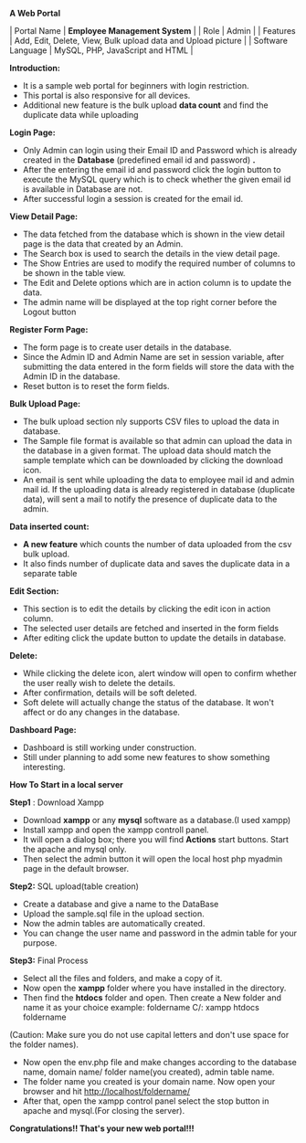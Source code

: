 **A Web Portal**

| Portal Name        | **Employee Management System** |
| Role        | Admin |
| Features        | Add, Edit, Delete, View, Bulk upload data and Upload picture |
| Software Language | MySQL, PHP, JavaScript and HTML |

**Introduction:**

- It is a sample web portal for beginners with login restriction.
- This portal is also responsive for all devices.
- Additional new feature is the bulk upload **data count** and find the duplicate data while uploading


**Login Page:**

- Only Admin can login using their Email ID and Password which is already created in the **Database** (predefined email id and password) **.**
- After the entering the email id and password click the login button to execute the MySQL query which is to check whether the given email id is available in Database are not.
- After successful login a session is created for the email id.

**View Detail Page:**

- The data fetched from the database which is shown in the view detail page is the data that created by an Admin.
- The Search box is used to search the details in the view detail page.
- The Show Entries are used to modify the required number of columns to be shown in the table view.
- The Edit and Delete options which are in action column is to update the data.
- The admin name will be displayed at the top right corner before the Logout button

**Register Form Page:**

- The form page is to create user details in the database.
- Since the Admin ID and Admin Name are set in session variable, after submitting the data entered in the form fields will store the data with the Admin ID in the database.
- Reset button is to reset the form fields.



**Bulk Upload Page:**

- The bulk upload section nly supports CSV files to upload the data in database.
- The Sample file format is available so that admin can upload the data in the database in a given format. The upload data should match the sample template which can be downloaded by clicking the download icon.
- An email is sent while uploading the data to employee mail id and admin mail id. If the uploading data is already registered in database (duplicate data), will sent a mail to notify the presence of duplicate data to the admin.



**Data inserted count:**

- **A new feature** which counts the number of data uploaded from the csv bulk upload.
- It also finds number of duplicate data and saves the duplicate data in a separate table

**Edit Section:**

- This section is to edit the details by clicking the edit icon in action column.
- The selected user details are fetched and inserted in the form fields
- After editing click the update button to update the details in database.

**Delete:**



- While clicking the delete icon, alert window will open to confirm whether the user really wish to delete the details.
- After confirmation, details will be soft deleted.
- Soft delete will actually change the status of the database. It won&#39;t affect or do any changes in the database.



**Dashboard Page:**

- Dashboard is still working under construction.
- Still under planning to add some new features to show something interesting.

**How To Start in a local server**

**Step1** : Download Xampp

- Download **xampp** or any **mysql** software as a database.(I used xampp)
- Install xampp and open the xampp controll panel.
- It will open a dialog box; there you will find **Actions** start buttons. Start the apache and mysql only.
- Then select the admin button it will open the local host php myadmin page in the default browser.

**Step2:** SQL upload(table creation)

- Create a database and give a name to the DataBase
- Upload the sample.sql file in the upload section.
- Now the admin tables are automatically created.
- You can change the user name and password in the admin table for your purpose.

**Step3:** Final Process

- Select all the files and folders, and make a copy of it.
- Now open the **xampp** folder where you have installed in the directory.
- Then find the **htdocs** folder and open. Then create a New folder and name it as your choice example: foldername
C/: xampp htdocs foldername

(Caution: Make sure you do not use capital letters and don&#39;t use space for the folder names).

- Now open the env.php file and make changes according to the database name, domain name/ folder name(you created), admin table name.
- The folder name you created is your domain name. Now open your browser and hit [http://localhost/foldername/](http://localhost/foldername/)
- After that, open the xampp control panel select the stop button in apache and mysql.(For closing the server).







**Congratulations!! That&#39;s your new web portal!!!**
